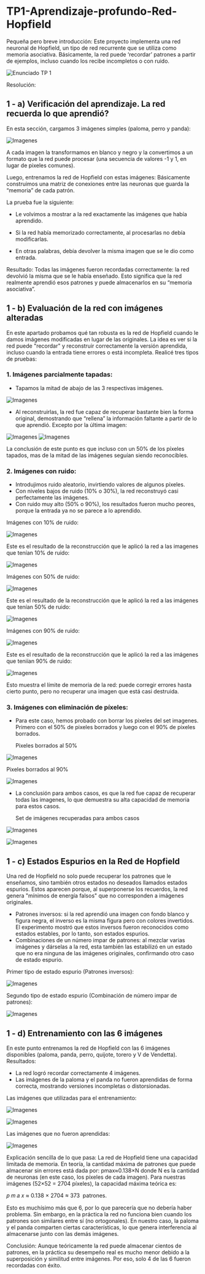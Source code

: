 # TP1-Aprendizaje-profundo-Red-Hopfield
Pequeña pero breve introducción: Este proyecto implementa una red neuronal de Hopfield, un tipo de red recurrente que se utiliza como memoria asociativa. Básicamente, la red puede ‘recordar’ patrones a partir de ejemplos, incluso cuando los recibe incompletos o con ruido.

![Enunciado TP 1](imagen_2025-09-06_014827567.png)

Resolución:
## 1 - a) Verificación del aprendizaje. La red recuerda lo que aprendió?
En esta sección, cargamos 3 imágenes simples (paloma, perro y panda):

![Imagenes](imagen_2025-09-06_023525787.png)

A cada imagen la transformamos en blanco y negro y la convertimos a un formato que la red puede procesar (una secuencia de valores -1 y 1, en lugar de pixeles comunes).

Luego, entrenamos la red de Hopfield con estas imágenes: Básicamente construimos una matriz de conexiones entre las neuronas que guarda la “memoria” de cada patrón.

La prueba fue la siguiente:

* Le volvimos a mostrar a la red exactamente las imágenes que había aprendido.
  
* Si la red había memorizado correctamente, al procesarlas no debía modificarlas.
  
* En otras palabras, debía devolver la misma imagen que se le dio como entrada.
  
Resultado: Todas las imágenes fueron recordadas correctamente: la red devolvió la misma que se le había enseñado.
Esto significa que la red realmente aprendió esos patrones y puede almacenarlos en su “memoria asociativa”.

## 1 - b) Evaluación de la red con imágenes alteradas

En este apartado probamos qué tan robusta es la red de Hopfield cuando le damos imágenes modificadas en lugar de las originales. La idea es ver si la red puede "recordar" y reconstruir correctamente la versión aprendida, incluso cuando la entrada tiene errores o está incompleta.
Realicé tres tipos de pruebas:
### 1. Imágenes parcialmente tapadas:
  * Tapamos la mitad de abajo de las 3 respectivas imágenes.

![Imagenes](imagen_2025-09-06_231030043.png)
  * Al reconstruirlas, la red fue capaz de recuperar bastante bien la forma original, demostrando que “rellena” la información faltante a partir de lo que aprendió. Excepto por la última imagen:

![Imagenes](imagen_2025-09-06_231714290.png)
![Imagenes](imagen_2025-09-06_232722530.png)

La conclusión de este punto es que incluso con un 50% de los píxeles tapados, mas de la mitad de las imágenes seguían siendo reconocibles.

### 2. Imágenes con ruido:
  * Introdujimos ruido aleatorio, invirtiendo valores de algunos píxeles.
  * Con niveles bajos de ruido (10% o 30%), la red reconstruyó casi perfectamente las imágenes.
  * Con ruido muy alto (50% o 90%), los resultados fueron mucho peores, porque la entrada ya no se parece a lo aprendido.
    
  Imágenes con 10% de ruido:
  
![Imagenes](imagenes_con_10_de_ruido.png)

  Este es el resultado de la reconstrucción que le aplicó la red a las imagenes que tenían 10% de ruido:

![Imagenes](imagenes_reconstruidas_por_la_red_con_10_de_ruido.png)

  Imágenes con 50% de ruido:

![Imagenes](imagenes_con_50_de_ruido.png)

  Este es el resultado de la reconstrucción que le aplicó la red a las imágenes que tenían 50% de ruido:

![Imagenes](imagenes_reconstruidas_por_la_red_con_50_de_ruido.png)

  Imágenes con 90% de ruido:

![Imagenes](imagenes_con_90_de_ruido.png)

  Este es el resultado de la reconstrucción que le aplicó la red a las imágenes que teniían 90% de ruido:

![Imagenes](imagenes_reconstruidas_por_la_red_con_90_de_ruido.jpg)

  Esto muestra el límite de memoria de la red: puede corregir errores hasta cierto punto, pero no recuperar una imagen que está casi destruida.

  ### 3. Imágenes con eliminación de píxeles:
  
  * Para este caso, hemos probado con borrar los pixeles del set imagenes. Primero con el 50% de pixeles borrados y luego con el 90% de pixeles borrados.

    Pixeles borrados al 50%

![Imagenes](imagenes_con_50_de_pixeles_borrados.png)

  Pixeles borrados al 90%

![Imagenes](imagenes_con_90_de_pixeles_borrados.png)

  * La conclusión para ambos casos, es que la red fue capaz de recuperar todas las imagenes, lo que demuestra su alta capacidad de memoria para estos casos.

    Set de imágenes recuperadas para ambos casos

![Imagenes](imagenes_recuperadas_con_50_de_pixeles_borrados.png)

![Imagenes](imagenes_recuperadas_con_90_de_pixeles_borrados.png)

## 1 - c) Estados Espurios en la Red de Hopfield
Una red de Hopfield no solo puede recuperar los patrones que le enseñamos, sino también otros estados no deseados llamados estados espurios. 
Estos aparecen porque, al superponerse los recuerdos, la red genera "mínimos de energía falsos" que no corresponden a imágenes originales.

* Patrones inversos: si la red aprendió una imagen con fondo blanco y figura negra, el inverso es la misma figura pero con colores invertidos. El experimento mostró que estos inversos fueron reconocidos como estados estables, por lo tanto, son estados espurios.
* Combinaciones de un número impar de patrones: al mezclar varias imágenes y dárselas a la red, esta también las estabilizó en un estado que no era ninguna de las imágenes originales, confirmando otro caso de estado espurio.

Primer tipo de estado espurio (Patrones inversos):

![Imagenes](estados_espurios_1.png)

Segundo tipo de estado espurio (Combinación de número impar de patrones):

![Imagenes](estados_espurios_2.png)

## 1 - d) Entrenamiento con las 6 imágenes
En este punto entrenamos la red de Hopfield con las 6 imágenes disponibles (paloma, panda, perro, quijote, torero y V de Vendetta).
Resultados: 
* La red logró recordar correctamente 4 imágenes.
* Las imágenes de la paloma y el panda no fueron aprendidas de forma correcta, mostrando versiones incompletas o distorsionadas.
  
Las imágenes que utilizadas para el entrenamiento:

![Imagenes](imagenes_para_entrenar_parte1.png)

![Imagenes](imagenes_para_entrenar_parte2.png)

Las imágenes que no fueron aprendidas:

![Imagenes](resultados.png)

Explicación sencilla de lo que pasa:
La red de Hopfield tiene una capacidad limitada de memoria.
En teoría, la cantidad máxima de patrones que puede almacenar sin errores está dada por:
  pmax​≈0.138×N
donde N es la cantidad de neuronas (en este caso, los píxeles de cada imagen).
Para nuestras imágenes (52×52 = 2704 píxeles), la capacidad máxima teórica es:

𝑝
𝑚
𝑎
𝑥
≈
0.138
×
2704
≈
373
 patrones.

Esto es muchísimo más que 6, por lo que parecería que no debería haber problema.
Sin embargo, en la práctica la red no funciona bien cuando los patrones son similares entre sí (no ortogonales). 
En nuestro caso, la paloma y el panda comparten ciertas características, lo que genera interferencia al almacenarse junto con las demás imágenes.

Conclusión: Aunque teóricamente la red puede almacenar cientos de patrones, en la práctica su desempeño real es mucho menor debido a la superposición y similitud entre imágenes. 
Por eso, solo 4 de las 6 fueron recordadas con éxito.
